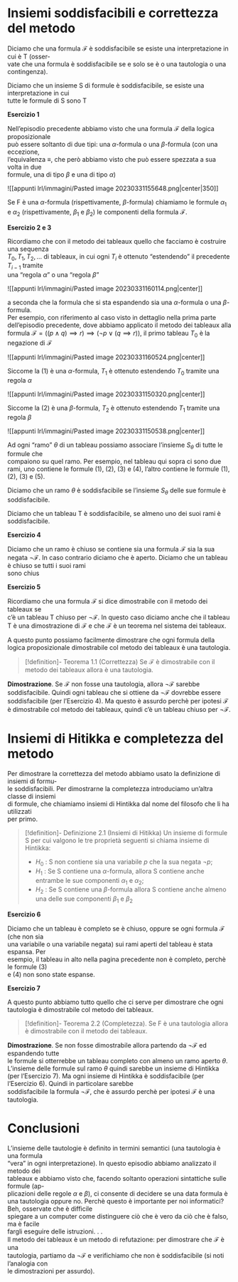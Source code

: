 
# Insiemi soddisfacibili e correttezza del metodo

Diciamo che una formula $\mathcal F$ è soddisfacibile se esiste una interpretazione in cui è T (osser-  
vate che una formula è soddisfacibile se e solo se è o una tautologia o una contingenza).  

Diciamo che un insieme S di formule è soddisfacibile, se esiste una interpretazione in cui  
tutte le formule di S sono T

**Esercizio 1**

Nell’episodio precedente abbiamo visto che una formula $\mathcal F$ della logica proposizionale  
può essere soltanto di due tipi: una $\alpha$-formula o una $\beta$-formula (con una eccezione,  
l’equivalenza $\equiv$, che però abbiamo visto che può essere spezzata a sua volta in due  
formule, una di tipo $\beta$ e una di tipo $\alpha$)

![[appunti lrl/immagini/Pasted image 20230331155648.png|center|350]]

Se F è una $\alpha$-formula (rispettivamente, $\beta$-formula) chiamiamo le formule $\alpha_1$ e $\alpha_2$ (rispettivamente, $\beta_1$ e $\beta_2$) le componenti della formula $\mathcal F$.

**Esercizio 2 e 3**

Ricordiamo che con il metodo dei tableaux quello che facciamo è costruire una sequenza  
$T_0, T_1, T_2,\dots$ di tableaux, in cui ogni $T_i$ è ottenuto “estendendo” il precedente $T_{i−1}$ tramite  
una “regola $\alpha$” o una “regola $\beta$”

![[appunti lrl/immagini/Pasted image 20230331160114.png|center]]

a seconda che la formula che si sta espandendo sia una $\alpha$-formula o una $\beta$-formula.  
Per esempio, con riferimento al caso visto in dettaglio nella prima parte dell’episodio precedente, dove abbiamo applicato il metodo dei tableaux alla formula $\mathcal F = ((p\land q)\implies r)\implies(\neg p\lor(q\implies r))$, il primo tableau $T_0$ è la negazione di $\mathcal F$

![[appunti lrl/immagini/Pasted image 20230331160524.png|center]]

Siccome la (1) è una $\alpha$-formula, $T_1$ è ottenuto estendendo $T_0$ tramite una regola $\alpha$

![[appunti lrl/immagini/Pasted image 20230331150320.png|center]]

Siccome la (2) è una $\beta$-formula, $T_2$ è ottenuto estendendo $T_1$ tramite una regola $\beta$

![[appunti lrl/immagini/Pasted image 20230331150538.png|center]]

Ad ogni “ramo” $\theta$ di un tableau possiamo associare l’insieme $S_{\theta}$ di tutte le formule che  
compaiono su quel ramo. 
Per esempio, nel tableau qui sopra ci sono due rami, uno contiene le formule (1), (2), (3) e (4), l’altro contiene le formule (1), (2), (3) e (5). 

Diciamo che un ramo $\theta$ è soddisfacibile se l’insieme $S_\theta$ delle sue formule è soddisfacibile.  

Diciamo che un tableau T è soddisfacibile, se almeno uno dei suoi rami è soddisfacibile.

**Esercizio 4**

Diciamo che un ramo è chiuso se contiene sia una formula $\mathcal F$ sia la sua negata $\neg\mathcal F$. 
In caso contrario diciamo che è aperto. Diciamo che un tableau è chiuso se tutti i suoi rami  
sono chius

**Esercizio 5**

Ricordiamo che una formula $\mathcal F$ si dice dimostrabile con il metodo dei tableaux se  
c’è un tableau T chiuso per $\neg\mathcal F$. 
In questo caso diciamo anche che il tableau T è una dimostrazione di $\mathcal F$ e che $\mathcal F$ è un teorema nel sistema dei tableaux.  

A questo punto possiamo facilmente dimostrare che ogni formula della logica proposizionale dimostrabile col metodo dei tableaux è una tautologia.

>[!definition]- Teorema 1.1 (Correttezza)
>Se $\mathcal F$ è dimostrabile con il metodo dei tableaux allora è una tautologia.

**Dimostrazione**. Se $\mathcal F$ non fosse una tautologia, allora $\neg\mathcal F$ sarebbe soddisfacibile. 
Quindi ogni tableau che si ottiene da $\neg\mathcal F$ dovrebbe essere soddisfacibile (per l’Esercizio 4). Ma questo è assurdo perchè per ipotesi $\mathcal F$ è dimostrabile col metodo dei tableaux, quindi c’è un tableau chiuso per $\neg\mathcal F$.

# Insiemi di Hitikka e completezza del metodo

Per dimostrare la correttezza del metodo abbiamo usato la definizione di insiemi di formu-  
le soddisfacibili. Per dimostrarne la completezza introduciamo un’altra classe di insiemi  
di formule, che chiamiamo insiemi di Hintikka dal nome del filosofo che li ha utilizzati  
per primo.

>[!definition]- Definizione 2.1 (Insiemi di Hitikka)
>Un insieme di formule S per cui valgono le tre proprietà seguenti si chiama insieme di Hintikka: 
>- $H_0$ : S non contiene sia una variabile $p$ che la sua negata $\neg p$;  
>- $H_1$ : Se S contiene una $\alpha$-formula, allora S contiene anche entrambe le sue componenti $\alpha_1$ e $\alpha_2$;  
>- $H_2$ : Se S contiene una $\beta$-formula allora S contiene anche almeno una delle sue componenti $\beta_1$ e $\beta_2$

**Esercizio 6**

Diciamo che un tableau è completo se è chiuso, oppure se ogni formula $\mathcal F$ (che non sia  
una variabile o una variabile negata) sui rami aperti del tableau è stata espansa. Per  
esempio, il tableau in alto nella pagina precedente non è completo, perchè le formule (3)  
e (4) non sono state espanse.

**Esercizio 7**

A questo punto abbiamo tutto quello che ci serve per dimostrare che ogni tautologia è dimostrabile col metodo dei tableaux.

>[!definition]- Teorema 2.2 (Completezza). 
>Se F è una tautologia allora è dimostrabile con il metodo dei tableaux.  

**Dimostrazione**. Se non fosse dimostrabile allora partendo da $\neg\mathcal F$ ed espandendo tutte  
le formule si otterrebbe un tableau completo con almeno un ramo aperto $\theta$. 
L’insieme delle formule sul ramo $\theta$ quindi sarebbe un insieme di Hintikka (per l’Esercizio 7). Ma ogni insieme di Hintikka è soddisfacibile (per l’Esercizio 6). Quindi in particolare sarebbe  
soddisfacibile la formula $\neg\mathcal F$, che è assurdo perchè per ipotesi $\mathcal F$ è una tautologia.

# Conclusioni

L’insieme delle tautologie è definito in termini semantici (una tautologia è una formula  
“vera” in ogni interpretazione). In questo episodio abbiamo analizzato il metodo dei  
tableaux e abbiamo visto che, facendo soltanto operazioni sintattiche sulle formule (ap-  
plicazioni delle regole $\alpha$ e $\beta$), ci consente di decidere se una data formula è una tautologia oppure no.
Perchè questo è importante per noi informatici? Beh, osservate che è difficile  
spiegare a un computer come distinguere ciò che è vero da ciò che è falso, ma è facile  
fargli eseguire delle istruzioni. . .  
Il metodo dei tableaux è un metodo di refutazione: per dimostrare che $\mathcal F$ è una  
tautologia, partiamo da $\neg\mathcal F$ e verifichiamo che non è soddisfacibile (si noti l’analogia con  
le dimostrazioni per assurdo).